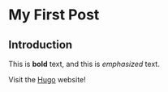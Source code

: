 # My First Post

## Introduction

This is **bold** text, and this is *emphasized* text.

Visit the [Hugo](https://gohugo.io) website!
